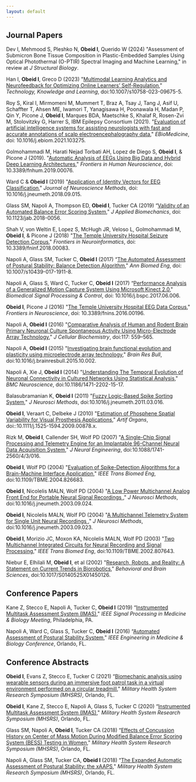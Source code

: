 ```yaml
---
layout: default
---
```


## Journal Papers

Dev I, Mehmood S, Pleshko N, **Obeid I**, Querido W (2024) "Assessment of Submicron Bone Tissue Composition in 
Plastic-Embedded Samples Using Optical Photothermal (O-PTIR) Spectral Imaging and Machine Learning," in review 
at _J Structural Biology_.

Han I, **Obeid I**, Greco D (2023) "[Multimodal Learning Analytics and Neurofeedback for Optimizing Online 
Learners’ Self-Regulation](https://github.com/vectortronic/publications/blob/main/han_2023.pdf)," _Technology, Knowledge and Learning_, doi:10.1007/s10758-023-09675-5.

Roy S, Kiral I, Mirmomeni M, Mummert T, Braz A, Tsay J, Tang J, Asif U, Schaffter T, Ahsen ME, Iwamori T, Yanagisawa H, Poonawala H, Madan P, Qin Y, Picone J, **Obeid I**, Marques BDA, Maetschke S, Khalaf R, Rosen-Zvi M, Stolovitzky G, Harrer S, IBM Epilepsy Consortium (2021). "[Evaluation of artificial intelligence systems for assisting neurologists with fast and accurate annotations of scalp electroencephalography data](https://github.com/vectortronic/publications/blob/main/roy_2021.pdf)," _EBioMedicine_, doi: 10.1016/j.ebiom.2021.103275.

Golmohammadi M, Harati Nejad Torbati AH, Lopez de Diego S, **Obeid I**, & Picone J (2019). "[Automatic Analysis of EEGs Using Big Data and Hybrid Deep Learning Architectures](https://github.com/vectortronic/publications/blob/main/golmohammadi_2019.pdf)," _Frontiers in Human Neuroscience_, doi: 10.3389/fnhum.2019.00076.

Ward C & **Obeid I** (2019) "[Application of Identity Vectors for EEG Classification](https://github.com/vectortronic/publications/blob/main/glass_2019.pdf)," _Journal of Neuroscience Methods_, doi: 10.1016/j.jneumeth.2018.09.015.

Glass SM, Napoli A, Thompson ED, **Obeid I**, Tucker CA (2019) “[Validity of an Automated Balance Error Scoring System](https://github.com/vectortronic/publications/blob/main/glass_2019.pdf)," _J Applied Biomechanics_, doi: 10.1123/jab.2018-0056.

Shah V, von Weltin E, Lopez S, McHugh JR, Veloso L, Golmohammadi M, **Obeid I**, & Picone J (2018) "[The Temple University Hospital Seizure Detection Corpus](https://github.com/vectortronic/publications/blob/main/shah_2018.pdf)," _Frontiers in Neuroinformatics_, doi: 10.3389/fninf.2018.00083.

Napoli A, Glass SM, Tucker C, **Obeid I** (2017) “[The Automated Assessment of Postural Stability: Balance Detection Algorithm](https://github.com/vectortronic/publications/blob/main/napoli_2017a.pdf)," _Ann Biomed Eng_, doi: 10.1007/s10439-017-1911-8.

Napoli A, Glass S, Ward C, Tucker C, **Obeid I** (2017) “[Performance Analysis of a Generalized Motion Capture System Using Microsoft Kinect 2.0](https://github.com/vectortronic/publications/blob/main/napoli_2017b.pdf)," _Biomedical Signal Processing & Control_, doi: 10.1016/j.bspc.2017.06.006.

**Obeid I**, Picone J (2016) "[The Temple University Hospital EEG Data Corpus](https://github.com/vectortronic/publications/blob/main/obeid_2016.pdf)," _Frontiers in Neuroscience_, doi: 10.3389/fnins.2016.00196.

Napoli A, **Obeid I** (2016) "[Comparative Analysis of Human and Rodent Brain Primary Neuronal Culture Spontaneous Activity Using Micro-Electrode Array Technology](https://github.com/vectortronic/publications/blob/main/napoli_2016a.pdf)," _J Cellular Biochemistry_, doi:117: 559–565.

Napoli A, **Obeid I** (2015) "[Investigating brain functional evolution and plasticity using microelectrode array technology](https://github.com/vectortronic/publications/blob/main/napoli_2015.pdf)," _Brain Res Bull_, doi:10.1016/j.brainresbull.2015.10.002.

Napoli A, Xie J, **Obeid I** (2014) "[Understanding The Temporal Evolution of Neuronal Connectivity in Cultured Networks Using Statistical Analysis](https://github.com/vectortronic/publications/blob/main/napoli_2014.pdf)," _BMC Neuroscience_, doi:10.1186/1471-2202-15-17.

Balasubramanian K, **Obeid I** (2011) "[Fuzzy Logic-Based Spike Sorting System](https://github.com/vectortronic/publications/blob/main/balasubramanian_2011.pdf)," _J Neurosci Methods_, doi:10.1016/j.jneumeth.2011.03.016.

**Obeid I**, Veraart C, Delbeke J (2010) "[Estimation of Phosphene Spatial Variability for Visual
 Prosthesis Applications](https://github.com/vectortronic/publications/blob/main/obeid_2010.pdf)," _Artif Organs_, doi::10.1111/j.1525-1594.2009.00878.x.

Rizk M, **Obeid I**, Callender SH, Wolf PD (2007) "[A Single-Chip Signal Processing and Telemetry Engine for an Implantable 96-Channel Neural Data Acquisition System](https://github.com/vectortronic/publications/blob/main/rizk_2007.pdf)," _J Neural Engineering_, doi:10.1088/1741-2560/4/3/016.

**Obeid I**, Wolf PD (2004) "[Evaluation of Spike-Detection Algorithms for a Brain-Machine Interface Application](https://github.com/vectortronic/publications/blob/main/obeid_2004a.pdf)," _IEEE Trans Biomed Eng_, doi:10.1109/TBME.2004.826683.

**Obeid I**, Nicolelis MALN, Wolf PD (2004) "[A Low Power Multichannel Analog Front End for Portable
Neural Signal Recordings
](https://github.com/vectortronic/publications/blob/main/obeid_2004b.pdf)," _J Neurosci Methods_, doi:10.1016/j.jneumeth.2003.09.024.

**Obeid I**, Nicolelis MALN, Wolf PD (2004) "[A Multichannel Telemetry System for Single Unit Neural Recordings
](https://github.com/vectortronic/publications/blob/main/obeid_2004c.pdf)," _J Neurosci Methods_, doi:10.1016/j.jneumeth.2003.09.023.

**Obeid I**, Morizio JC, Moxon KA, Nicolelis MALN, Wolf PD (2003) "[Two Multichannel Integrated Circuits for Neural
 Recording and Signal Processing](https://github.com/vectortronic/publications/blob/main/obeid_2003.pdf)," _IEEE Trans Biomed Eng_, doi:10.1109/TBME.2002.807643.

 Niebur E, Elhilali M, **Obeid I**, et al (2002) "[Research, Robots, and Reality: A Statement on Current Trends in Biorobotics](https://github.com/vectortronic/publications/blob/main/niebur_2002.pdf)," _Behavioral and Brain Sciences_, doi:10.1017/S0140525X01450126.

## Conference Papers
Kane Z, Stecco E, Napoli A, Tucker C, **Obeid I** (2019) “[Instrumented Multitask Assessment System (IMAS)](https://github.com/vectortronic/publications/blob/main/kane_2019.pdf)," _IEEE Signal Processing in Medicine & Biology Meeting_, Philadelphia, PA.

Napoli A, Ward C, Glass S, Tucker C, **Obeid I** (2016) “[Automated Assessment of Postural Stability System](https://github.com/vectortronic/publications/blob/main/napoli_2016b.pdf)," _IEEE Engineering in Medicine & Biology Conference_, Orlando, FL.

## Conference Abstracts
**Obeid I**, Evans Z, Stecco E, Tucker C (2021) “[Biomechanic analysis using wearable sensors during an immersive foot patrol task in a virtual environment performed on a circular treadmill](https://github.com/vectortronic/publications/blob/main/obeid_2021.pdf)," _Military Health System Research Symposium (MHSRS)_, Orlando, FL.

**Obeid I**, Kane Z, Stecco E, Napoli A, Glass S, Tucker C (2020) “[Instrumented Multitask Assessment System (IMAS)](https://github.com/vectortronic/publications/blob/main/obeid_2020.pdf)," _Military Health System Research Symposium (MHSRS)_, Orlando, FL.

Glass SM, Napoli A, **Obeid I**, Tucker CA (2018) “[Effects of Concussion History on Center of Mass Motion During Modified Balance Error Scoring System (BESS) Testing in Women](https://github.com/vectortronic/publications/blob/main/glass_2018.pdf)," _Military Health System Research Symposium (MHSRS)_, Orlando, FL.

Napoli A, Glass SM, Tucker CA, **Obeid I** (2018) “[The Expanded Automatic Assessment of Postural Stability: the xAAPS](https://github.com/vectortronic/publications/blob/main/napoli_2018.pdf)," _Military Health System Research Symposium (MHSRS)_, Orlando, FL.


